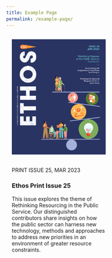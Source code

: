 ```yaml
---
title: Example Page
permalink: /example-page/
---
```

<style>


[class*="col-"] 
{
  float: left;
  padding: 15px;
}



/* For mobile phones: */
[class*="col-"] {
  width: 50%;
}

@media only screen and (min-width: 600px) {
  /* For tablets: */

}

</style>



<div class="header">
	
<div class="col-6 col-md-6 col-s-12">
<img src="/images/Ethos_Images/Ethos_Issue_25/ETHOS_APR2023_Cover.jpg">
</div>
<div class="col-6 col-md-6 col-s-12">
PRINT ISSUE 25, MAR 2023
<h3>Ethos Print Issue 25</h3>	
<p>This issue explores the theme of Rethinking Resourcing in the Public Service. Our distinguished contributors share insights on how the public sector can harness new technology, methods and approaches to address new priorities in an environment of greater resource constraints.</p>
</div>
	
</div>


